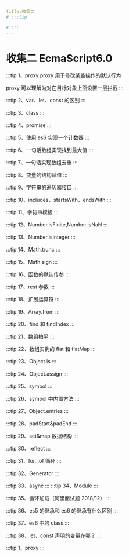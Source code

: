 ```yaml
---
title:收集二
# :::tip

# :::
---
```


# 收集二 EcmaScript6.0

:::tip 1、proxy
proxy 用于修改某些操作的默认行为

proxy 可以理解为对在目标对象上面设置一层拦截
:::

:::tip 2、var、let、const 的区别
:::

:::tip 3、class
:::

:::tip 4、promise
:::

:::tip 5、使用 es6 实现一个计数器
:::

:::tip 6、一句话数组实现找到最大值
:::

:::tip 7、一句话实现数组去重
:::

:::tip 8、变量的结构赋值
:::

:::tip 9、字符串的遍历器接口
:::

:::tip 10、includes，startsWith，endsWith
:::

:::tip 11、字符串模板
:::

:::tip 12、Number.isFinite,Number.isNaN
:::

:::tip 13、Number.isInteger
:::

:::tip 14、Math.trunc
:::

:::tip 15、Math.sign
:::

:::tip 16、函数的默认传参
:::

:::tip 17、rest 参数
:::

:::tip 18、扩展运算符
:::

:::tip 19、Array.from
:::

:::tip 20、find 和 findIndex
:::

:::tip 21、数组拍平
:::

:::tip 22、数组实例的 flat 和 flatMap
:::

:::tip 23、Object.is
:::

:::tip 24、Object.assign
:::

:::tip 25、symbol
:::

:::tip 26、symbol 中内置方法
:::

:::tip 27、Object.entries
:::

:::tip 28、padStart&padEnd
:::

:::tip 29、set&map 数据结构
:::

:::tip 30、reflect
:::

:::tip 31、for...of 循环
:::

:::tip 32、Generator
:::

:::tip 33、async
:::
:::tip 34、Module
:::

:::tip 35、循环加载（阿里面试题 2018/12）
:::

:::tip 36、es5 的继承和 es6 的继承有什么区别
:::

:::tip 37、es6 中的 class
:::

:::tip 38、let、const 声明的变量在哪？
:::

:::tip 1、proxy
:::

